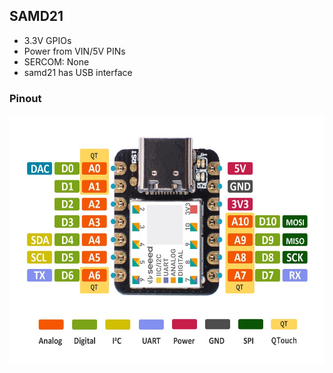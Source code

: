 ## SAMD21
* 3.3V GPIOs
* Power from VIN/5V PINs  
* SERCOM: None
* samd21 has USB interface
### Pinout
<img style="height:400px;weight:500px" src="samd21.jpg"><img>
